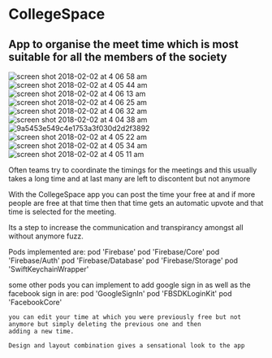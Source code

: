 # CollegeSpace
## App to organise the meet time which is most suitable for all the members of the society
![screen shot 2018-02-02 at 4 06 58 am](https://user-images.githubusercontent.com/29154028/35707153-b9012ce0-07ce-11e8-990b-3588cbf1d2c2.png)
![screen shot 2018-02-02 at 4 05 44 am](https://user-images.githubusercontent.com/29154028/35707154-b934e382-07ce-11e8-92b8-3670b8a5b1e0.png)
![screen shot 2018-02-02 at 4 06 13 am](https://user-images.githubusercontent.com/29154028/35707155-b966e42c-07ce-11e8-928f-aa36a6cdc8c8.png)
![screen shot 2018-02-02 at 4 06 25 am](https://user-images.githubusercontent.com/29154028/35707156-b998e6f2-07ce-11e8-974f-ef6f1b00ae36.png)
![screen shot 2018-02-02 at 4 06 32 am](https://user-images.githubusercontent.com/29154028/35707158-b9cae44a-07ce-11e8-9455-12874c1a7783.png)
![screen shot 2018-02-02 at 4 04 38 am](https://user-images.githubusercontent.com/29154028/35707159-ba031c48-07ce-11e8-85f3-4e46ef16de81.png)
![9a5453e549c4e1753a3f030d2d2f3892](https://user-images.githubusercontent.com/29154028/35707161-ba3513ce-07ce-11e8-8b29-35e38792881d.jpg)
![screen shot 2018-02-02 at 4 05 22 am](https://user-images.githubusercontent.com/29154028/35707162-ba6be476-07ce-11e8-9951-89b10c19d02f.png)
![screen shot 2018-02-02 at 4 05 34 am](https://user-images.githubusercontent.com/29154028/35707163-baa957c0-07ce-11e8-9b77-1edafbdd5e49.png)
![screen shot 2018-02-02 at 4 05 11 am](https://user-images.githubusercontent.com/29154028/35707165-bae6ce52-07ce-11e8-98c3-8f95748d238c.png)


Often teams try to coordinate the timings for the meetings and this usually takes a long time and at last many are left to
discontent but not anymore 

With the CollegeSpace app you can post the time your free at and if more people are free at that time then that time gets an 
automatic upvote and that time is selected for the meeting.

Its a step to increase the communication and transpirancy amongst all without anymore fuzz.

Pods implemented are:
    pod 'Firebase'
    pod 'Firebase/Core'
    pod 'Firebase/Auth'
    pod 'Firebase/Database'
    pod 'Firebase/Storage'
    pod 'SwiftKeychainWrapper'


some other pods you can implement to add google sign in as well as the facebook sign in are:
    pod 'GoogleSignIn'
    pod 'FBSDKLoginKit'
    pod 'FacebookCore'
    
    you can edit your time at which you were previously free but not anymore but simply deleting the previous one and then
    adding a new time.
    
    Design and layout combination gives a sensational look to the app
    
